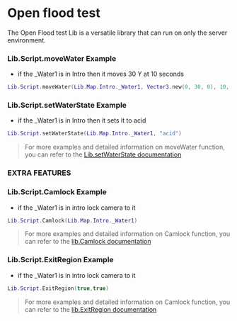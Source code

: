 # Open flood test
The Open Flood test Lib is a versatile library that can run on only the server environment.

### Lib.Script.moveWater Example
- if the _Water1 is in Intro then it moves 30 Y at 10 seconds
```lua
Lib.Script.moveWater(Lib.Map.Intro._Water1, Vector3.new(0, 30, 0), 10, true)
```

### Lib.Script.setWaterState Example
- if the _Water1 is in Intro then it sets it to acid
```lua
Lib.Script.setWaterState(Lib.Map.Intro._Water1, "acid")
```
> For more examples and detailed information on moveWater function, you can refer to the [Lib.setWaterState documentation](openfloodtest/Lib.setWaterState.md)
### EXTRA FEATURES

### Lib.Script.Camlock Example
- if the _Water1 is in intro lock camera to it
```lua
Lib.Script.Camlock(Lib.Map.Intro._Water1)
```
> For more examples and detailed information on Camlock function, you can refer to the [lib.Camlock documentation](openfloodtest/lib.Camlock.md)

### Lib.Script.ExitRegion Example
- if the _Water1 is in intro lock camera to it
```lua
Lib.Script.ExitRegion(true,true)
```
> For more examples and detailed information on Camlock function, you can refer to the [lib.ExitRegion documentation](openfloodtest/lib.ExitRegion.md)
